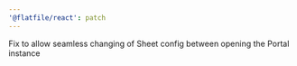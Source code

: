 ```yaml
---
'@flatfile/react': patch
---
```


Fix to allow seamless changing of Sheet config between opening the Portal instance
